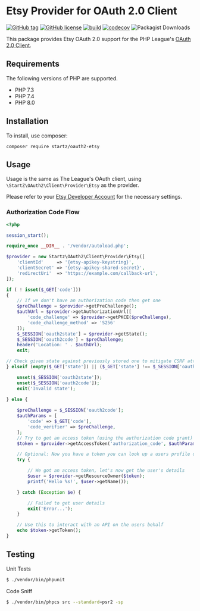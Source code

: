 # Etsy Provider for OAuth 2.0 Client
[![GitHub tag](https://img.shields.io/github/tag/startz/oauth2-etsy.svg)](https://github.com/startz/oauth2-etsy/blob/master/tags)
[![GitHub license](https://img.shields.io/github/license/startz/oauth2-etsy.svg)](https://github.com/startz/oauth2-etsy/blob/main/LICENSE)
[![build](https://github.com/startz/oauth2-etsy/actions/workflows/php.yml/badge.svg?branch=master)](https://github.com/startz/oauth2-etsy/actions/workflows/php.yml)
[![codecov](https://codecov.io/gh/startz/oauth2-etsy/branch/master/graph/badge.svg)](https://codecov.io/gh/startz/oauth2-etsy)
![Packagist Downloads](https://img.shields.io/packagist/dt/startz/oauth2-etsy)

This package provides Etsy OAuth 2.0 support for the PHP League's [OAuth 2.0 Client](https://github.com/thephpleague/oauth2-client).

## Requirements

The following versions of PHP are supported.

* PHP 7.3
* PHP 7.4
* PHP 8.0

## Installation

To install, use composer:

```
composer require startz/oauth2-etsy
```

## Usage

Usage is the same as The League's OAuth client, using `\StartZ\OAuth2\Client\Provider\Etsy` as the provider.

Please refer to your [Etsy Developer Account](https://www.etsy.com/developers/your-apps) for the necessary settings.
### Authorization Code Flow

```php
<?php

session_start();

require_once __DIR__ . '/vendor/autoload.php';

$provider = new Startz\OAuth2\Client\Provider\Etsy([
    'clientId'     => '{etsy-apikey-keystring}',
    'clientSecret' => '{etsy-apikey-shared-secret}',
    'redirectUri'  => 'https://example.com/callback-url',
]);

if ( ! isset($_GET['code'])) 
{
    // If we don't have an authorization code then get one
    $preChallenge = $provider->getPreChallenge();
    $authUrl = $provider->getAuthorizationUrl([
        'code_challenge' => $provider->getPKCE($preChallenge),
        'code_challenge_method' => 'S256'
    ]);
    $_SESSION['oauth2state'] = $provider->getState();
    $_SESSION['oauth2code'] = $preChallenge;
    header('Location: ' . $authUrl);
    exit;

// Check given state against previously stored one to mitigate CSRF attack
} elseif (empty($_GET['state']) || ($_GET['state'] !== $_SESSION['oauth2state'])) {

    unset($_SESSION['oauth2state']);
    unset($_SESSION['oauth2code']);
    exit('Invalid state');

} else {
    
    $preChallenge = $_SESSION['oauth2code'];
    $authParams = [
        'code' => $_GET['code'],
        'code_verifier' => $preChallenge,
    ];
    // Try to get an access token (using the authorization code grant)
    $token = $provider->getAccessToken('authorization_code', $authParams);

    // Optional: Now you have a token you can look up a users profile data
    try {

        // We got an access token, let's now get the user's details
        $user = $provider->getResourceOwner($token);
        printf('Hello %s!', $user->getName());

    } catch (Exception $e) {

        // Failed to get user details
        exit('Error...');
    }

    // Use this to interact with an API on the users behalf
    echo $token->getToken();
}
```

## Testing

Unit Tests
``` bash
$ ./vendor/bin/phpunit
```

Code Sniff
```bash
$ ./vendor/bin/phpcs src --standard=psr2 -sp
```
